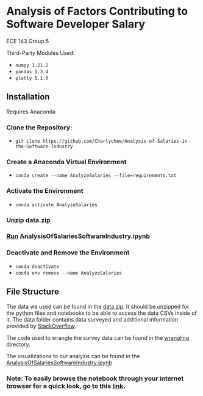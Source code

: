 # Analysis of Factors Contributing to Software Developer Salary
ECE 143 Group 5

Third-Party Modules Used:
- `numpy 1.21.2`
- `pandas 1.3.4`
- `plotly 5.1.0`

## Installation
Requires Anaconda

### Clone the Repository:
- `git clone https://github.com/Charlychee/Analysis-of-Salaries-in-the-Software-Industry`

### Create a Anaconda Virtual Environment
- `conda create --name AnalyzeSalaries --file=requirements.txt`

### Activate the Environment
- `conda activate AnalyzeSalaries`

### Unzip data.zip

### [Run](#file-structure) AnalysisOfSalariesSoftwareIndustry.ipynb

### Deactivate and Remove the Environment
- `conda deactivate`
- `conda env remove --name AnalyzeSalaries`

## File Structure
The data we used can be found in the [data zip](./data.zip). It should be unzipped for the python files and notebooks to be able to access the data CSVs inside of it. The data folder contains data surveyed and additional information provided by [StackOverflow](https://insights.stackoverflow.com/survey).

The code used to wrangle the survey data can be found in the [wrangling](./wrangling) directory.

The visualizations to our analysis can be found in the [AnalysisOfSalariesSoftwareIndustry.ipynb](./AnalysisOfSalariesSoftwareIndustry.ipynb)

### Note: To easily browse the notebook through your internet browser for a quick look, go to this [link](https://nbviewer.org/github/Charlychee/Analysis-of-Salaries-in-the-Software-Industry/blob/master/AnalysisOfSalariesSoftwareIndustry.ipynb).